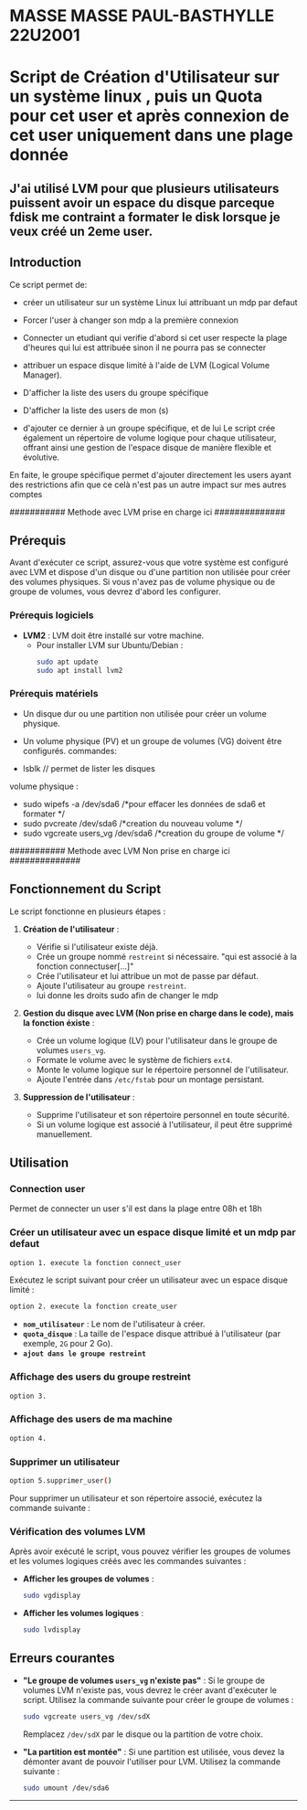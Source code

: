 
# MASSE MASSE PAUL-BASTHYLLE 22U2001


# Script de Création d'Utilisateur sur un système linux , puis un  Quota pour cet user et après connexion de cet user uniquement dans une plage donnée

## J'ai utilisé LVM pour que plusieurs utilisateurs puissent avoir un espace du disque parceque fdisk me contraint a formater le disk lorsque je veux créé un 2eme user.

## Introduction

Ce script permet de:
- créer un utilisateur sur un système Linux lui attribuant un mdp par defaut
- Forcer l'user à changer son mdp a la première connexion
- Connecter un etudiant qui verifie d'abord si cet user respecte la plage d'heures qui lui est attribuée sinon il ne pourra pas se connecter
- attribuer un espace disque limité à l'aide de LVM (Logical Volume Manager).
- D'afficher la liste des users du groupe spécifique
- D'afficher la liste des users de mon (s)

- d'ajouter ce dernier à un groupe spécifique, et de lui  Le script crée également un répertoire de volume logique pour chaque utilisateur, offrant ainsi une gestion de l'espace disque de manière flexible et évolutive.

En faite, le groupe spécifique permet d'ajouter directement les users ayant des restrictions afin que ce celà n'est pas un autre impact sur mes autres comptes


########### Methode avec LVM prise en charge ici ##############

## Prérequis

Avant d'exécuter ce script, assurez-vous que votre système est configuré avec LVM et dispose d'un disque ou d'une partition non utilisée pour créer des volumes physiques. Si vous n'avez pas de volume physique ou de groupe de volumes, vous devrez d'abord les configurer.

### Prérequis logiciels

- **LVM2** : LVM doit être installé sur votre machine.
  - Pour installer LVM sur Ubuntu/Debian :
    ```bash
    sudo apt update
    sudo apt install lvm2
    ```

### Prérequis matériels


- Un disque dur ou une partition non utilisée pour créer un volume physique.
- Un volume physique (PV) et un groupe de volumes (VG) doivent être configurés.
commandes:

- lsblk // permet de lister les disques

volume physique : 
 - sudo wipefs -a /dev/sda6    /*pour effacer les données de sda6 et formater */
 - sudo pvcreate /dev/sda6     /*creation du nouveau volume */
 - sudo vgcreate users_vg /dev/sda6    /*creation du groupe de volume */


########### Methode avec LVM Non prise en charge ici ##############

## Fonctionnement du Script

Le script fonctionne en plusieurs étapes :

1. **Création de l'utilisateur** :

   - Vérifie si l'utilisateur existe déjà.
   - Crée un groupe nommé `restreint` si nécessaire. "qui est associé à la fonction connectuser[...]"
   - Crée l'utilisateur et lui attribue un mot de passe par défaut.
   - Ajoute l'utilisateur au groupe `restreint`.
   - lui donne les droits sudo afin de changer le mdp

2. **Gestion du disque avec LVM (Non prise en charge dans le code), mais la fonction éxiste** :

   - Crée un volume logique (LV) pour l'utilisateur dans le groupe de volumes `users_vg`.
   - Formate le volume avec le système de fichiers `ext4`.
   - Monte le volume logique sur le répertoire personnel de l'utilisateur.
   - Ajoute l'entrée dans `/etc/fstab` pour un montage persistant.

3. **Suppression de l'utilisateur** :
   - Supprime l'utilisateur et son répertoire personnel en toute sécurité.
   - Si un volume logique est associé à l'utilisateur, il peut être supprimé manuellement.

## Utilisation

### Connection user

Permet de connecter un user s'il est dans la plage entre 08h et 18h


### Créer un utilisateur avec un espace disque limité et un mdp par defaut

```bash
option 1. execute la fonction connect_user
```

Exécutez le script suivant pour créer un utilisateur avec un espace disque limité :

```bash
option 2. execute la fonction create_user
```

- **`nom_utilisateur`** : Le nom de l'utilisateur à créer.
- **`quota_disque`** : La taille de l'espace disque attribué à l'utilisateur (par exemple, `2G` pour 2 Go).
- **`ajout dans le groupe restreint`**

### Affichage des users du groupe restreint
```bash
option 3. 
```
### Affichage des users de ma machine
```bash
option 4. 
```

### Supprimer un utilisateur
```bash
option 5.supprimer_user() 
```

Pour supprimer un utilisateur et son répertoire associé, exécutez la commande suivante :


### Vérification des volumes LVM

Après avoir exécuté le script, vous pouvez vérifier les groupes de volumes et les volumes logiques créés avec les commandes suivantes :

- **Afficher les groupes de volumes** :
  ```bash
  sudo vgdisplay
  ```

- **Afficher les volumes logiques** :
  ```bash
  sudo lvdisplay
  ```



## Erreurs courantes

- **"Le groupe de volumes `users_vg` n'existe pas"** : Si le groupe de volumes LVM n'existe pas, vous devrez le créer avant d'exécuter le script. Utilisez la commande suivante pour créer le groupe de volumes :
  ```bash
  sudo vgcreate users_vg /dev/sdX
  ```
  Remplacez `/dev/sdX` par le disque ou la partition de votre choix.

- **"La partition est montée"** : Si une partition est utilisée, vous devez la démonter avant de pouvoir l'utiliser pour LVM. Utilisez la commande suivante :
  ```bash
  sudo umount /dev/sda6
  ```

---

